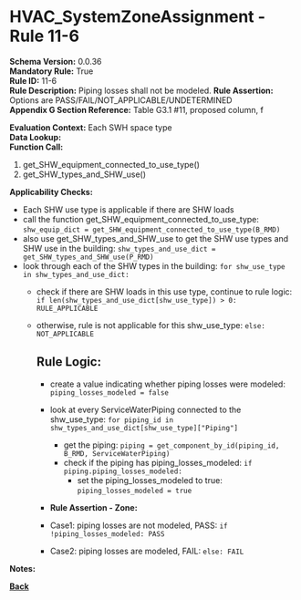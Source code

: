 # HVAC_SystemZoneAssignment - Rule 11-6

**Schema Version:** 0.0.36  
**Mandatory Rule:** True  
**Rule ID:** 11-6  
**Rule Description:** Piping losses shall not be modeled. 
**Rule Assertion:** Options are PASS/FAIL/NOT_APPLICABLE/UNDETERMINED  
**Appendix G Section Reference:** Table G3.1 #11, proposed column, f

**Evaluation Context:** Each SWH space type  
**Data Lookup:**   
**Function Call:**

1. get_SHW_equipment_connected_to_use_type()
2. get_SHW_types_and_SHW_use()

**Applicability Checks:**
- Each SHW use type is applicable if there are SHW loads
- call the function get_SHW_equipment_connected_to_use_type: `shw_equip_dict = get_SHW_equipment_connected_to_use_type(B_RMD)`
- also use get_SHW_types_and_SHW_use to get the SHW use types and SHW use in the building: `shw_types_and_use_dict = get_SHW_types_and_SHW_use(P_RMD)`
- look through each of the SHW types in the building: `for shw_use_type in shw_types_and_use_dict:`
  - check if there are SHW loads in this use type, continue to rule logic: `if len(shw_types_and_use_dict[shw_use_type]) > 0: RULE_APPLICABLE`
  - otherwise, rule is not applicable for this shw_use_type: `else: NOT_APPLICABLE`


    ## Rule Logic:
    - create a value indicating whether piping losses were modeled: `piping_losses_modeled = false`
    - look at every ServiceWaterPiping connected to the shw_use_type: `for piping_id in shw_types_and_use_dict[shw_use_type]["Piping"]`
      - get the piping: `piping = get_component_by_id(piping_id, B_RMD, ServiceWaterPiping) `
      - check if the piping has piping_losses_modeled: `if piping.piping_losses_modeled:`
        - set the piping_losses_modeled to true: `piping_losses_modeled = true`

    - **Rule Assertion - Zone:**
    - Case1: piping losses are not modeled, PASS: `if !piping_losses_modeled: PASS`
    - Case2: piping losses are modeled, FAIL: `else: FAIL`


**Notes:**

**[Back](../_toc.md)**
